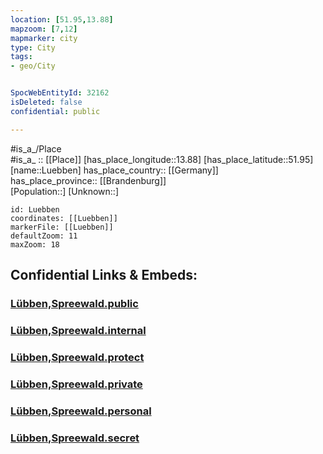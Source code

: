 ```yaml
---
location: [51.95,13.88] 
mapzoom: [7,12] 
mapmarker: city 
type: City
tags:
- geo/City


SpocWebEntityId: 32162
isDeleted: false
confidential: public

---
```

#is_a_/Place  
#is_a_ :: [[Place]] 
[has_place_longitude::13.88] 
[has_place_latitude::51.95] 
[name::Luebben] 
has_place_country:: [[Germany]]  
has_place_province:: [[Brandenburg]]  
[Population::] 
[Unknown::] 


```leaflet
id: Luebben
coordinates: [[Luebben]] 
markerFile: [[Luebben]] 
defaultZoom: 11 
maxZoom: 18
```


## Confidential Links & Embeds: 

### [Lübben,Spreewald.public](/_public/\Earth\Continent\Europe\Europe~Central\Germany\Germany~East\Brandenburg\counties~Brandenburg\Dahme-Spreewald\cities~Dahme-SpreewaldLübben,Spreewald.public.md) 

### [Lübben,Spreewald.internal](/_internal/\Earth\Continent\Europe\Europe~Central\Germany\Germany~East\Brandenburg\counties~Brandenburg\Dahme-Spreewald\cities~Dahme-SpreewaldLübben,Spreewald.internal.md) 

### [Lübben,Spreewald.protect](/_protect/\Earth\Continent\Europe\Europe~Central\Germany\Germany~East\Brandenburg\counties~Brandenburg\Dahme-Spreewald\cities~Dahme-SpreewaldLübben,Spreewald.protect.md) 

### [Lübben,Spreewald.private](/_private/\Earth\Continent\Europe\Europe~Central\Germany\Germany~East\Brandenburg\counties~Brandenburg\Dahme-Spreewald\cities~Dahme-SpreewaldLübben,Spreewald.private.md) 

### [Lübben,Spreewald.personal](/_personal/\Earth\Continent\Europe\Europe~Central\Germany\Germany~East\Brandenburg\counties~Brandenburg\Dahme-Spreewald\cities~Dahme-SpreewaldLübben,Spreewald.personal.md) 

### [Lübben,Spreewald.secret](/_secret/\Earth\Continent\Europe\Europe~Central\Germany\Germany~East\Brandenburg\counties~Brandenburg\Dahme-Spreewald\cities~Dahme-SpreewaldLübben,Spreewald.secret.md)

